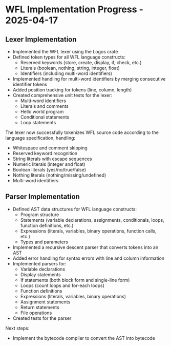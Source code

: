 # WFL Implementation Progress - 2025-04-17

## Lexer Implementation

- Implemented the WFL lexer using the Logos crate
- Defined token types for all WFL language constructs:
  - Reserved keywords (store, create, display, if, check, etc.)
  - Literals (boolean, nothing, string, integer, float)
  - Identifiers (including multi-word identifiers)
- Implemented handling for multi-word identifiers by merging consecutive identifier tokens
- Added position tracking for tokens (line, column, length)
- Created comprehensive unit tests for the lexer:
  - Multi-word identifiers
  - Literals and comments
  - Hello world program
  - Conditional statements
  - Loop statements

The lexer now successfully tokenizes WFL source code according to the language specification, handling:
- Whitespace and comment skipping
- Reserved keyword recognition
- String literals with escape sequences
- Numeric literals (integer and float)
- Boolean literals (yes/no/true/false)
- Nothing literals (nothing/missing/undefined)
- Multi-word identifiers

## Parser Implementation

- Defined AST data structures for WFL language constructs:
  - Program structure
  - Statements (variable declarations, assignments, conditionals, loops, function definitions, etc.)
  - Expressions (literals, variables, binary operations, function calls, etc.)
  - Types and parameters
- Implemented a recursive descent parser that converts tokens into an AST
- Added error handling for syntax errors with line and column information
- Implemented parsers for:
  - Variable declarations
  - Display statements
  - If statements (both block form and single-line form)
  - Loops (count loops and for-each loops)
  - Function definitions
  - Expressions (literals, variables, binary operations)
  - Assignment statements
  - Return statements
  - File operations
- Created tests for the parser

Next steps:
- Implement the bytecode compiler to convert the AST into bytecode
